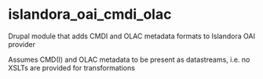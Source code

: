 # islandora_oai_cmdi_olac
Drupal module that adds CMDI and OLAC metadata formats to Islandora OAI provider

Assumes CMD(I) and OLAC metadata to be present as datastreams, i.e. no XSLTs are provided for transformations
